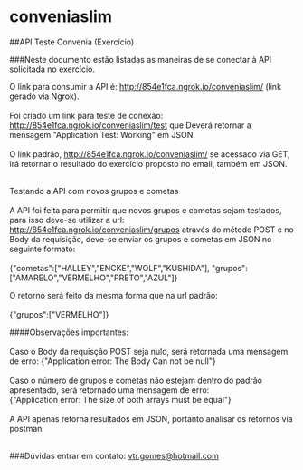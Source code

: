 # conveniaslim

##API Teste Convenia (Exercício)

###Neste documento estão listadas as maneiras de se conectar à API solicitada no exercício.

O link para consumir a API é: http://854e1fca.ngrok.io/conveniaslim/ (link gerado via Ngrok).<br><br>
Foi criado um link para teste de conexão: http://854e1fca.ngrok.io/conveniaslim/test que Deverá retornar a mensagem "Application Test: Working" em JSON.<br><br>
O link padrão, http://854e1fca.ngrok.io/conveniaslim/  se acessado via GET, irá retornar o resultado do exercício proposto no email, também em JSON.<br><br>

Testando a API com novos grupos e cometas<br><br>
A API foi feita para permitir que novos grupos e cometas sejam testados, para isso deve-se utilizar a url:<br> http://854e1fca.ngrok.io/conveniaslim/grupos através do método POST e no Body da requisição, deve-se enviar os grupos e cometas em JSON no seguinte formato:<br><br>
{"cometas":["HALLEY","ENCKE","WOLF","KUSHIDA"],
"grupos":["AMARELO","VERMELHO","PRETO","AZUL"]}<br>

O retorno será feito da mesma forma que na url padrão: <br><br>
{"grupos":["VERMELHO"]}

####Observações importantes:<br><br>
Caso o Body da requisção POST seja nulo, será retornada uma mensagem de erro: {"Application error: The Body Can not be null"}<br><br>
Caso o número de grupos e cometas não estejam dentro do padrão apresentado, será retornado uma mensagem de erro:<br> {"Application error: The size of both arrays must be equal"}<br><br>
A API apenas retorna resultados em JSON, portanto analisar os retornos via postman.<br><br>

###Dúvidas entrar em contato: vtr.gomes@hotmail.com


